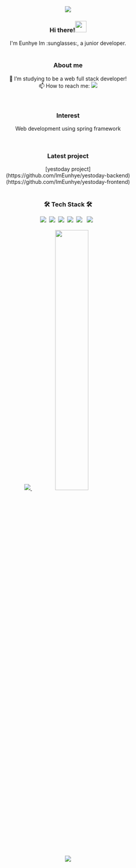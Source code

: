 <div align=center>
<img src="https://capsule-render.vercel.app/api?type=egg&color=auto&height=200&section=header&text=public%20class%20ImEunhye%20{&fontSize=40&animation=fadeIn" />

</br>

<h3 align="center"><b>Hi there!<img src="https://raw.githubusercontent.com/MartinHeinz/MartinHeinz/master/wave.gif" width="30px"></b></h3>
I'm Eunhye Im :sunglasses:, a junior developer.<br/>

</br>
<h3 align="center"><b>About me</b></h3>

:pencil: I’m studying to be a web full stack developer!<br/>
📫 How to reach me: 
<img src = "https://img.shields.io/badge/grclim130@gmail.com-F74843?style=flat-square&logo=Gmail&logoColor=white">

<br/>

<h3 align="center"><b>Interest</b></h3>

Web development using spring framework 

</br>
<h3 align="center"><b>Latest project</b></h3>
[yestoday project]<br/>
(https://github.com/ImEunhye/yestoday-backend)<br/>
(https://github.com/ImEunhye/yestoday-frontend)<br/>
</br>
<h3 align="center"><b>🛠 Tech Stack 🛠</b></h3>
<p align="center"> 
<img src="https://img.shields.io/badge/Java-F48E00?style=flat-square&logo=Java&logoColor=white"/></a>&nbsp
<img src="https://img.shields.io/badge/Python-blue?style=flat-square&logo=Python&logoColor=white"/></a>&nbsp
<img src="https://img.shields.io/badge/HTML-orange?style=flat-square&logo=HTML&logoColor=white"/></a>&nbsp
<img src="https://img.shields.io/badge/Javascript-yellow?style=flat-square&logo=Javascript&logoColor=white"/></a>&nbsp 
<img src="https://img.shields.io/badge/CSS3-1572B6?style=flat-square&logo=CSS3&logoColor=white"/></a> &nbsp
<img src="https://img.shields.io/badge/MySQL-4479A1?style=flat-square&logo=MySQL&logoColor=white"/></a> &nbsp
<br/>

<br/>
<a href="s">
  <img src="https://github-readme-stats.vercel.app/api/top-langs/?username=ImEunhye&exclude_repo=ImEunhye.github.io&layout=compact" />
</a>
<a href="s">
  <img src="https://github-readme-stats.vercel.app/api?username=ImEunhye&show_icons=true" width="42%" />
</a><br/>

</br>
<img src="https://capsule-render.vercel.app/api?type=egg&color=auto&height=200&section=footer&text=}&fontSize=40" />
</div>
